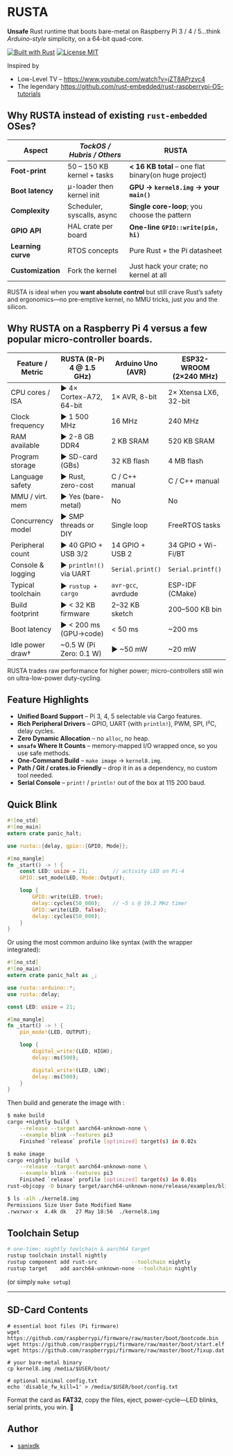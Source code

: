 # RUSTA

**Unsafe** Rust runtime that boots bare-metal on Raspberry Pi 3 / 4 / 5...think *Arduino-style* simplicity, on a 64-bit quad-core.

[![Built with Rust](https://img.shields.io/badge/Built%20with-Rust-orange)](https://www.rust-lang.org)
[![License MIT](https://img.shields.io/badge/License-MIT-blue)](LICENSE)

Inspired by
* Low-Level TV – <https://www.youtube.com/watch?v=jZT8APrzvc4>
* The legendary <https://github.com/rust-embedded/rust-raspberrypi-OS-tutorials>

## Why **RUSTA** instead of existing `rust-embedded` OSes?

| Aspect | *TockOS / Hubris / Others* | **RUSTA** |
|--------|----------------------------|-----------|
| **Foot-print** | 50 – 150 KB kernel + tasks | **\< 16 KB total** – one flat binary(on huge project) |
| **Boot latency** | µ-loader then kernel init | **GPU → `kernel8.img` → your `main()`** |
| **Complexity** | Scheduler, syscalls, async | **Single core-loop**; you choose the pattern |
| **GPIO API** | HAL crate per board | **One-line `GPIO::write(pin, hi)`** |
| **Learning curve** | RTOS concepts | Pure Rust + the Pi datasheet |
| **Customization** | Fork the kernel | Just hack your crate; no kernel at all |

RUSTA is ideal when you **want absolute control** but still crave Rust’s safety and ergonomics—no pre-emptive kernel, no MMU tricks, just *you* and the silicon.


## Why **RUSTA on a Raspberry Pi 4** versus a few popular micro-controller boards.


| Feature / Metric     | RUSTA (R-Pi 4 @ 1.5 GHz) | Arduino Uno (AVR) | ESP32-WROOM (2×240 MHz) |
|----------------------|-----------------------|--------------------|---------------------|
| CPU cores / ISA      | ► 4× Cortex-A72, 64-bit | 1× AVR, 8-bit     | 2× Xtensa LX6, 32-bit |
| Clock frequency      | ► 1 500 MHz           | 16 MHz             | 240 MHz             |
| RAM available        | ► 2-8 GB DDR4         | 2 KB SRAM          | 520 KB SRAM         |
| Program storage      | ► SD-card (GBs)       | 32 KB flash        | 4 MB flash          |
| Language safety      | ► Rust, zero-cost     | C / C++ manual     | C / C++ manual      |
| MMU / virt. mem      | ► Yes (bare-metal)    | No                 | No                  |
| Concurrency model    | ► SMP threads or DIY  | Single loop        | FreeRTOS tasks      |
| Peripheral count     | ► 40 GPIO + USB 3/2   | 14 GPIO + USB 2    | 34 GPIO + Wi-Fi/BT  |
| Console & logging    | ► `println!()` via UART | `Serial.print()` | `Serial.printf()`   |
| Typical toolchain    | ► `rustup + cargo`    | `avr-gcc`, avrdude | ESP-IDF (CMake)     |
| Build footprint      | ► \< 32 KB firmware   | 2–32 KB sketch     | 200–500 KB bin      |
| Boot latency         | ► \< 200 ms (GPU→code) | \< 50 ms           | ~200 ms             |
| Idle power draw†     | ~0.5 W (Pi Zero: 0.1 W)| ► ~50 mW          | ~20 mW              |

RUSTA trades raw performance for higher power; micro-controllers still win on ultra-low-power duty-cycling.

## Feature Highlights

- **Unified Board Support** – Pi 3, 4, 5 selectable via Cargo features.
- **Rich Peripheral Drivers** – GPIO, UART (with `println!`), PWM, SPI, I²C, delay cycles.
- **Zero Dynamic Allocation** – no `alloc`, no heap.
- **`unsafe` Where It Counts** – memory-mapped I/O wrapped once, so you use safe methods.
- **One-Command Build** – `make image` → `kernel8.img`.
- **Path / Git / crates.io Friendly** – drop it in as a dependency, no custom tool needed.
- **Serial Console** – `print!` / `println!` out of the box at 115 200 baud.

## Quick Blink

```rust
#![no_std]
#![no_main]
extern crate panic_halt;

use rusta::{delay, gpio::{GPIO, Mode}};

#[no_mangle]
fn _start() -> ! {
    const LED: usize = 21;        // activity LED on Pi-4
    GPIO::set_mode(LED, Mode::Output);

    loop {
        GPIO::write(LED, true);
        delay::cycles(50_000);    // ~5 s @ 19.2 MHz timer
        GPIO::write(LED, false);
        delay::cycles(50_000);
    }
}
```

Or using the most common arduino like syntax (with the wrapper integrated):

```rust
#![no_std]
#![no_main]
extern crate panic_halt as _;

use rusta::arduino::*;
use rusta::delay;

const LED: usize = 21;

#[no_mangle]
fn _start() -> ! {
    pin_mode!(LED, OUTPUT);

    loop {
        digital_write!(LED, HIGH);
        delay::ms(500);

        digital_write!(LED, LOW);
        delay::ms(500);
    }
}
```

Then build and generate the image with :

```bash
$ make build
cargo +nightly build  \
    --release --target aarch64-unknown-none \
    --example blink --features pi3
    Finished `release` profile [optimized] target(s) in 0.02s

$ make image
cargo +nightly build  \
    --release --target aarch64-unknown-none \
    --example blink --features pi3
    Finished `release` profile [optimized] target(s) in 0.01s
rust-objcopy -O binary target/aarch64-unknown-none/release/examples/blink kernel8.img

$ ls -alh ./kernel8.img
Permissions Size User Date Modified Name
.rwxrwxr-x  4.4k dk   27 May 18:56  ./kernel8.img
```

## Toolchain Setup

```bash
# one-time: nightly toolchain & aarch64 target
rustup toolchain install nightly
rustup component add rust-src           --toolchain nightly
rustup target    add aarch64-unknown-none --toolchain nightly
```

(or simply `make setup`)

---

## SD-Card Contents

```console
# essential boot files (Pi firmware)
wget https://github.com/raspberrypi/firmware/raw/master/boot/bootcode.bin
wget https://github.com/raspberrypi/firmware/raw/master/boot/start.elf
wget https://github.com/raspberrypi/firmware/raw/master/boot/fixup.dat

# your bare-metal binary
cp kernel8.img /media/$USER/boot/

# optional minimal config.txt
echo 'disable_fw_kill=1' > /media/$USER/boot/config.txt
```

Format the card as **FAT32**, copy the files, eject, power-cycle—LED blinks, serial prints, you win. 🚀

## Author

- [sanixdk](https://github.com/sanix-darker)
